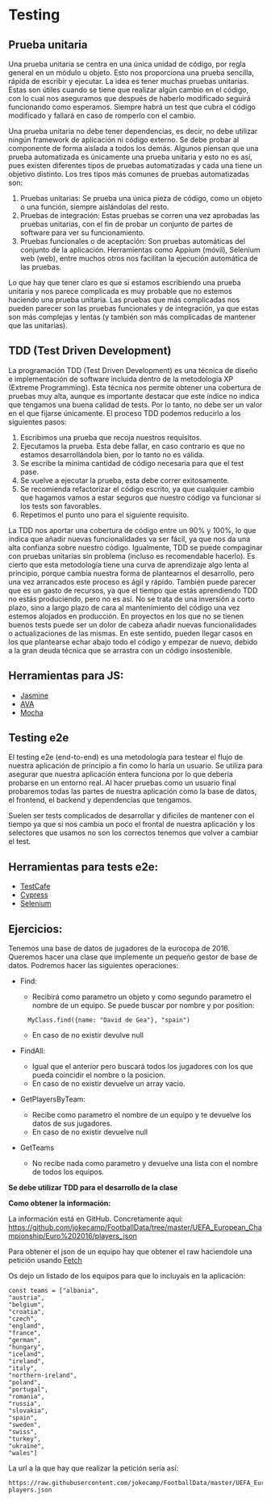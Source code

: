 # Testing

## Prueba unitaria 

Una prueba unitaria se centra en una única unidad de código, por regla general en un módulo u objeto. Esto nos proporciona una prueba sencilla, rápida de escribir y ejecutar. La idea es tener muchas pruebas unitarias. Estas son útiles cuando se tiene que realizar algún cambio en el código, con lo cual nos aseguramos que después de haberlo modificado seguirá funcionando como esperamos. Siempre habrá un test que cubra el código modificado y fallará en caso de romperlo con el cambio.

Una prueba unitaria no debe tener dependencias, es decir, no debe utilizar ningún framework de aplicación ni código externo. Se debe probar al componente de forma aislada a todos los demás. Algunos piensan que una prueba automatizada es únicamente una prueba unitaria y esto no es así, pues existen diferentes tipos de pruebas automatizadas y cada una tiene un objetivo distinto.
Los tres tipos más comunes de pruebas automatizadas son:
1. Pruebas unitarias: Se prueba una única pieza de código, como un objeto o una función, siempre aislándolas del resto.
2. Pruebas de integración: Estas pruebas se corren una vez aprobadas las pruebas unitarias, con el fin de probar un conjunto de partes de software para ver su funcionamiento.
3. Pruebas funcionales o de aceptación: Son pruebas automáticas del conjunto de la aplicación. Herramientas como Appium (móvil), Selenium web (web), entre muchos otros nos facilitan la ejecución automática de las pruebas.

Lo que hay que tener claro es que si estamos escribiendo una prueba unitaria y nos parece complicada es muy probable que no estemos haciendo una prueba unitaria. Las pruebas que más complicadas nos pueden parecer son las pruebas funcionales y de integración, ya que estas son más complejas y lentas (y también son más complicadas de mantener que las unitarias).

## TDD (Test Driven Development)

La programación TDD (Test Driven Development) es una técnica de diseño e implementación de software incluida dentro de la metodología XP (Extreme Programming). Esta técnica nos permite obtener una cobertura de pruebas muy alta, aunque es importante destacar que este índice no indica que tengamos una buena calidad de tests. Por lo tanto, no debe ser un valor en el que fijarse únicamente. El proceso TDD podemos reducirlo a los siguientes pasos:

1. Escribimos una prueba que recoja nuestros requisitos.
2. Ejecutamos la prueba. Esta debe fallar, en caso contrario es que no estamos desarrollándola bien, por lo tanto no es válida.
3. Se escribe la mínima cantidad de código necesaria para que el test pase.
4. Se vuelve a ejecutar la prueba, esta debe correr exitosamente.
5. Se recomienda refactorizar el código escrito, ya que cualquier cambio que hagamos vamos a estar seguros que nuestro código va funcionar si los tests son favorables.
6. Repetimos el punto uno para el siguiente requisito.

La TDD nos aportar una cobertura de código entre un 90% y 100%, lo que indica que añadir nuevas funcionalidades va ser fácil, ya que nos da una alta confianza sobre nuestro código. Igualmente, TDD se puede compaginar con pruebas unitarias sin problema (incluso es recomendable hacerlo). Es cierto que esta metodología tiene una curva de aprendizaje algo lenta al principio, porque cambia nuestra forma de plantearnos el desarrollo, pero una vez arrancados este proceso es ágil y rápido.
También puede parecer que es un gasto de recursos, ya que el tiempo que estás aprendiendo TDD no estás produciendo, pero no es así. No se trata de una inversión a corto plazo, sino a largo plazo de cara al mantenimiento del código una vez estemos alojados en producción. En proyectos en los que no se tienen buenos tests puede ser un dolor de cabeza añadir nuevas funcionalidades o actualizaciones de las mismas. En este sentido, pueden llegar casos en los que plantearse echar abajo todo el código y empezar de nuevo, debido a la gran deuda técnica que se arrastra con un código insostenible.

## Herramientas para JS:

* [Jasmine](https://jasmine.github.io)
* [AVA](https://github.com/avajs/ava)
* [Mocha](https://mochajs.org)

## Testing e2e

El testing e2e (end-to-end) es una metodología para testear el flujo de nuestra aplicación de principio
a fin como lo haría un usuario. Se utiliza para asegurar que nuestra aplicación entera funciona
por lo que deberia probarse en un entorno real. Al hacer pruebas como un usuario final probaremos
todas las partes de nuestra aplicación como la base de datos, el frontend, el backend y dependencias
que tengamos.

Suelen ser tests complicados de desarrollar y dificiles de mantener con el tiempo ya que si nos cambia un poco
el frontal de nuestra aplicación y los selectores que usamos no son los correctos tenemos que volver a cambiar el test.

## Herramientas para tests e2e:

* [TestCafe](https://devexpress.github.io/testcafe/)
* [Cypress](https://www.cypress.io)
* [Selenium](https://www.seleniumhq.org)

## Ejercicios:

Tenemos una base de datos de jugadores de la eurocopa de 2016. Queremos hacer una clase que implemente un
pequeño gestor de base de datos. Podremos hacer las siguientes operaciones:

* Find:
  - Recibirá como parametro un objeto y como segundo parametro el nombre de un equipo.
   Se puede buscar por nombre y por position:
  ```
    MyClass.find({name: "David de Gea"}, "spain")
  ```
  - En caso de no existir devulve null

* FindAll:
  - Igual que el anterior pero buscará todos los jugadores con los que pueda coincidir el nombre o la posicion.
  - En caso de no existir devuelve un array vacio.

* GetPlayersByTeam:
  - Recibe como parametro el nombre de un equipo y te devuelve los datos de sus jugadores.
  - En caso de no existir devuelve null

* GetTeams
  - No recibe nada como parametro y devuelve una lista con el nombre de todos los equipos.


**Se debe utilizar TDD para el desarrollo de la clase**

**Como obtener la información:**

La información está en GitHub. Concretamente aquí: 
https://github.com/jokecamp/FootballData/tree/master/UEFA_European_Championship/Euro%202016/players_json

Para obtener el json de un equipo hay que obtener el raw haciendole una petición usando [Fetch](https://developer.mozilla.org/es/docs/Web/API/Fetch_API/Utilizando_Fetch)

Os dejo un listado de los equipos para que lo incluyais en la aplicación:

```
const teams = ["albania",
"austria",
"belgium",
"croatia",
"czech",
"england",
"france",
"german",
"hungary",
"iceland",
"ireland",
"italy",
"northern-ireland",
"poland",
"portugal",
"romania",
"russia",
"slovakia",
"spain",
"sweden",
"swiss",
"turkey",
"ukraine",
"wales"]
```
La url a la que hay que realizar la petición sería así:

```
https://raw.githubusercontent.com/jokecamp/FootballData/master/UEFA_European_Championship/Euro%202016/players_json/${team}-players.json
```

